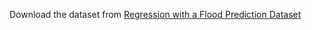 Download the dataset from [Regression with a Flood Prediction Dataset](https://www.kaggle.com/competitions/playground-series-s4e5/overview)
